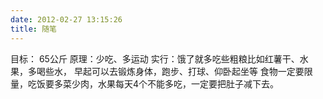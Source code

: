 ```yaml
---
date: 2012-02-27 13:15:26
title: 随笔
---
```



目标： 65公斤
原理：少吃、多运动
实行：饿了就多吃些粗粮比如红薯干、水果，多喝些水， 早起可以去锻炼身体，跑步、打球、仰卧起坐等
     食物一定要限量，吃饭要多菜少肉，水果每天4个不能多吃，一定要把肚子减下去。
